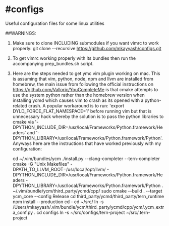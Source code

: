 #configs
=======

Useful configuration files for some linux utilities

##WARNINGS:
1) Make sure to clone INCLUDING submodules if you want vimrc to work properly:
git clone --recursive https://github.com/mkayyash/configs.git

2) To get vimrc working properly with its bundles then run the accompanying
prep_bundles.sh script.

3) Here are the steps needed to get ymc vim plugin working on mac.
This is assuming that vim, python, node, npm and llvm are installed from homebrew,
the main issue from following the official instructions on
https://github.com/Valloric/YouCompleteMe is that cmake attempts to use the system
python rather than the homebrew version when installing ycmd which causes vim
to crash as its opened with a python-related crash. A popular workaround is to run:
'export DYLD_FORCE_FLAT_NAMESPACE=1' before running vim but that is unnecessary hack
whereby the solution is to pass the python libraries to cmake via
'-DPYTHON_INCLUDE_DIR=/usr/local/Frameworks/Python.framework/Headers' and
'-DPYTHON_LIBRARY=/usr/local/Frameworks/Python.framework/Python'. Anyways here are
the instructions that have worked previously with my configuration:

   cd ~/.vim/bundles/ycm
   ./install.py --clang-completer --tern-completer
   cmake -G "Unix Makefiles" -DPATH_TO_LLVM_ROOT=/usr/local/opt/llvm/ -DPYTHON_INCLUDE_DIR=/usr/local/Frameworks/Python.framework/Headers -DPYTHON_LIBRARY=/usr/local/Frameworks/Python.framework/Python . ~/.vim/bundle/ycm/third_party/ycmd/cpp/
   sudo cmake --build . --target ycm_core --config Release
   cd third_party/ycmd/third_party/tern_runtime
   npm install --production
   cd -
   cd ~/src/
   ln -s /Users/mkayyash/.vim/bundle/ycm/third_party/ycmd/cpp/ycm/.ycm_extra_conf.py .
   cd configs
   ln -s ~/src/configs/tern-project ~/src/.tern-project
